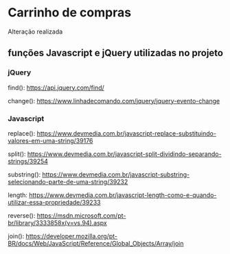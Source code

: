 # Carrinho de compras
Alteração realizada

## funções Javascript e jQuery utilizadas no projeto

### jQuery
find(): https://api.jquery.com/find/

change(): https://www.linhadecomando.com/jquery/jquery-evento-change

### Javascript
replace(): https://www.devmedia.com.br/javascript-replace-substituindo-valores-em-uma-string/39176

split(): https://www.devmedia.com.br/javascript-split-dividindo-separando-strings/39254

substring(): https://www.devmedia.com.br/javascript-substring-selecionando-parte-de-uma-string/39232

length: https://www.devmedia.com.br/javascript-length-como-e-quando-utilizar-essa-propriedade/39233

reverse(): https://msdn.microsoft.com/pt-br/library/3333858x(v=vs.94).aspx

join(): https://developer.mozilla.org/pt-BR/docs/Web/JavaScript/Reference/Global_Objects/Array/join